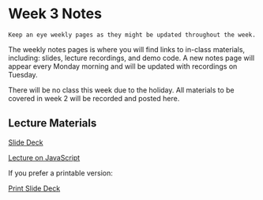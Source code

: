 Week 3 Notes
============================

```{note}
Keep an eye weekly pages as they might be updated throughout the week.
```

The weekly notes pages is where you will find links to in-class materials, including: slides, lecture recordings, and demo code. A new notes page will appear every Monday morning and will be updated with recordings on Tuesday.

There will be no class this week due to the holiday. All materials to be covered in week 2 will be recorded and posted here.

## Lecture Materials


[Slide Deck](http://inf133.markbaldw.in/slides/slides.html?file=wk3.html)

[Lecture on JavaScript]()

If you prefer a printable version:

[Print Slide Deck](http://inf133.markbaldw.in/slides/slides.html?file=wk3.html?print-pdf)
